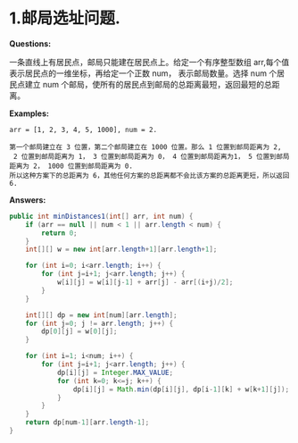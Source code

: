 # 1.邮局选址问题.

**Questions:**

一条直线上有居民点，邮局只能建在居民点上。给定一个有序整型数组 arr,每个值表示居民点的一维坐标，再给定一个正数 num，
表示邮局数量。选择 num 个居民点建立 num 个邮局，使所有的居民点到邮局的总距离最短，返回最短的总距离。


**Examples:**

	arr = [1, 2, 3, 4, 5, 1000], num = 2.

	第一个邮局建立在 3 位置，第二个邮局建立在 1000 位置。那么 1 位置到邮局距离为 2,
	 2 位置到邮局距离为 1， 3 位置到邮局距离为 0， 4 位置到邮局距离为1， 5 位置到邮局距离为 2， 1000 位置到邮局距离为 0.
	所以这种方案下的总距离为 6，其他任何方案的总距离都不会比该方案的总距离更短，所以返回 6.


**Answers:**

```java
public int minDistances1(int[] arr, int num) {
	if (arr == null || num < 1 || arr.length < num) {
		return 0;
	}
	int[][] w = new int[arr.length+1][arr.length+1];

	for (int i=0; i<arr.length; i++) {
		for (int j=i+1; j<arr.length; j++) {
			w[i][j] = w[i][j-1] + arr[j] - arr[(i+j)/2];
		}
	}

	int[][] dp = new int[num][arr.length];
	for (int j=0; j != arr.length; j++) {
		dp[0][j] = w[0][j];
	}

	for (int i=1; i<num; i++) {
		for (int j=i+1; j<arr.length; j++) {
			dp[i][j] = Integer.MAX_VALUE;
			for (int k=0; k<=j; k++) {
				dp[i][j] = Math.min(dp[i][j], dp[i-1][k] + w[k+1][j]);
			}
		}
	}
	return dp[num-1][arr.length-1];
}

```